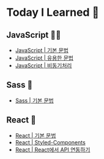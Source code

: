 [javascriptlink]: ./JavaScript/javascript.md
[javascriptlinktwo]: ./JavaScript/usefulGrammar.md
[javascriptlinkthree]: ./JavaScript/Asynchronous.md
[Sasslink]: Sass.md
[reactlink]: ./React/React.md
[reactlinktwo]: ./React/Styled-Components.md
[reactlinkthree]: ./React/ReactAPI.md

# Today I Learned 🤠

## JavaScript 👨‍💻
- [JavaScript | 기본 문법][javascriptlink]
- [JavaScript | 유용한 문법][javascriptlinktwo]
- [JavaScript | 비동기처리][javascriptlinkthree]

## Sass 🌈
- [Sass | 기본 문법][Sasslink]

## React 🤡
- [React | 기본 문법][reactlink]
- [React | Styled-Components][reactlinktwo]
- [React | React에서 API 연동하기][reactlinkthree]